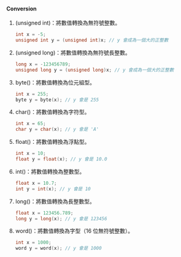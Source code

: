 #### Conversion

1. (unsigned int)：將數值轉換為無符號整數。
   ```cpp
   int x = -5;
   unsigned int y = (unsigned int)x; // y 會成為一個大的正整數
   ```

2. (unsigned long)：將數值轉換為無符號長整數。
   ```cpp
   long x = -123456789;
   unsigned long y = (unsigned long)x; // y 會成為一個大的正整數
   ```

3. byte()：將數值轉換為位元組型。
   ```cpp
   int x = 255;
   byte y = byte(x); // y 會是 255
   ```

4. char()：將數值轉換為字符型。
   ```cpp
   int x = 65;
   char y = char(x); // y 會是 'A'
   ```

5. float()：將數值轉換為浮點型。
   ```cpp
   int x = 10;
   float y = float(x); // y 會是 10.0
   ```

6. int()：將數值轉換為整數型。
   ```cpp
   float x = 10.7;
   int y = int(x); // y 會是 10
   ```

7. long()：將數值轉換為長整數型。
   ```cpp
   float x = 123456.789;
   long y = long(x); // y 會是 123456
   ```

8. word()：將數值轉換為字型（16 位無符號整數）。
   ```cpp
   int x = 1000;
   word y = word(x); // y 會是 1000
   ```